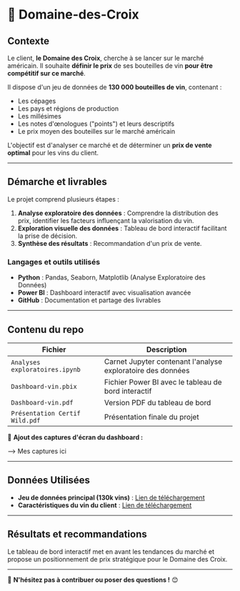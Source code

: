 # 🍷 Domaine-des-Croix

## Contexte
Le client, **le Domaine des Croix**, cherche à se lancer sur le marché américain. Il souhaite **définir le prix** de ses bouteilles de vin **pour être compétitif sur ce marché**.

Il dispose d'un jeu de données de **130 000 bouteilles de vin**, contenant :
- Les cépages
- Les pays et régions de production
- Les millésimes
- Les notes d'œnologues ("points") et leurs descriptifs
- Le prix moyen des bouteilles sur le marché américain

L'objectif est d'analyser ce marché et de déterminer un **prix de vente optimal** pour les vins du client.

---

## Démarche et livrables

Le projet comprend plusieurs étapes :
1. **Analyse exploratoire des données** : Comprendre la distribution des prix, identifier les facteurs influençant la valorisation du vin.
2. **Exploration visuelle des données** : Tableau de bord interactif facilitant la prise de décision.
3. **Synthèse des résultats** : Recommandation d'un prix de vente.

### Langages et outils utilisés
- **Python** : Pandas, Seaborn, Matplotlib (Analyse Exploratoire des Données)
- **Power BI** : Dashboard interactif avec visualisation avancée
- **GitHub** : Documentation et partage des livrables

---

## Contenu du repo

| Fichier | Description |
|---------|------------|
| `Analyses exploratoires.ipynb` | Carnet Jupyter contenant l'analyse exploratoire des données |
| `Dashboard-vin.pbix` | Fichier Power BI avec le tableau de bord interactif |
| `Dashboard-vin.pdf` | Version PDF du tableau de bord |
| `Présentation Certif Wild.pdf` | Présentation finale du projet |


📌 **Ajout des captures d'écran du dashboard :** 

--> Mes captures ici

---

## Données Utilisées
- **Jeu de données principal (130k vins)** : [Lien de téléchargement](https://github.com/WildCodeSchool/wilddata/raw/main/wine.zip)
- **Caractéristiques du vin du client** : [Lien de téléchargement](https://raw.githubusercontent.com/WildCodeSchool/wilddata/main/domaine_des_croix.csv)

---

## Résultats et recommandations

Le tableau de bord interactif met en avant les tendances du marché et propose un positionnement de prix stratégique pour le Domaine des Croix.


---

📌 **N'hésitez pas à contribuer ou poser des questions !** 😊


